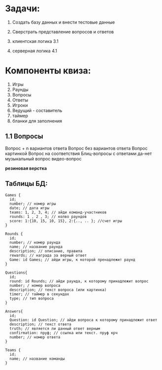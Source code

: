 # Задачи:

1. Создать базу данных и внести тестовые данные

2. Сверстрать представление вопросов и ответов

3. клиентская логика
  3.1

4. серверная логика
  4.1


# Компоненты квиза:

1. Игры
1. Раунды
1. Вопросы
1. Ответы
1. Игроки
1. Ведущий - составитель
1. таймер
1. бланки для заполнения

## 1.1 Вопросы
Вопрос + n вариантов ответа
Вопрос без вариантов ответа
Вопрос картинкой
Вопрос на соответствия
Блиц-вопросы с ответами да-нет
музыкальный вопрос
видео-вопрос


**резиновая верстка**

## Таблицы БД:
```
Games {
  id;
  number; // номер игры
  date; // дата игры
  teams: 1, 2, 3, 4; // айди команд-участников
  rounds: 1 , 2 , 3; // колво раундов
  score: 1:{10, 15, 10, 15}, 2:{.., .. }; //счет игры
}

Rounds {
  id;
  number; // номер раунда
  name; // название раунда
  description; // описание, правила
  rewards; // награда за верный ответ
  Game: id Games; // айди игры, к которой пренадлежит раунд
}

Questions{
  id;
  round: id Rounds; // айди раунда, к которому принадлежит вопрос
  number; / номер вопроса
  description; // текст вопроса (или картинка)
  timer; // таймер в секундах
  type; // тип вопроса
}

Answers{
  id;
  Question: id Question; // айди вопроса к которому принадлежит ответ
  description; // текст ответа
  truth; // является ли данный ответ верным
  confirmation: пруф; // ссылка или текст. пруф крч
  number; // номер ответа
}

Teams {
  id;
  name; // название команды
}
```
